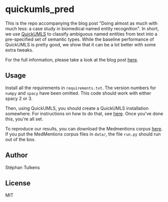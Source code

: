 # quickumls_pred

This is the repo accompanying the blog post "Doing almost as much with much less: a case study in biomedical named entity recognition". In short, we use [QuickUMLS](https://github.com/Georgetown-IR-Lab/QuickUMLS) to classify ambiguous named entities from text into a pre-specified set of semantic types. While the baseline performance of QuickUMLS is pretty good, we show that it can be a lot better with some extra tweaks.

For the full information, please take a look at the blog post [here]().

## Usage

Install all the requirements in `requirements.txt`. The version numbers for `numpy` and `spacy` have been omitted. This code should work with either spacy 2 or 3.

Then, using QuickUMLS, you should create a QuickUMLS installation somewhere. For instructions on how to do that, see [here](https://github.com/Georgetown-IR-Lab/QuickUMLS#installation). Once you've done this, you're all set.

To reproduce our results, you can download the Medmentions corpus [here](https://github.com/chanzuckerberg/MedMentions). If you put the MedMentions corpus files in `data/`, the file `run.py` should run out of the box.  

## Author

Stéphan Tulkens

## License

MIT
